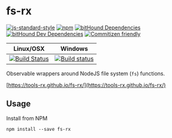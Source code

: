 # fs-rx

[![js-standard-style](https://img.shields.io/badge/code%20style-standard-brightgreen.svg)](http://standardjs.com)
[![npm](https://img.shields.io/npm/v/fs-rx.svg?maxAge=2592000)](https://www.npmjs.com/package/fs-rx)
[![bitHound Dependencies](https://www.bithound.io/github/tools-rx/fs-rx/badges/dependencies.svg)](https://www.bithound.io/github/tools-rx/fs-rx/master/dependencies/npm)
[![bitHound Dev Dependencies](https://www.bithound.io/github/tools-rx/fs-rx/badges/devDependencies.svg)](https://www.bithound.io/github/tools-rx/fs-rx/master/dependencies/npm)
[![Commitizen friendly](https://img.shields.io/badge/commitizen-friendly-brightgreen.svg)](http://commitizen.github.io/cz-cli/)

| Linux/OSX | Windows |
| --- | --- |
| [![Build Status](https://travis-ci.org/tools-rx/fs-rx.svg?branch=master)](https://travis-ci.org/tools-rx/fs-rx) | [![Build status](https://ci.appveyor.com/api/projects/status/58952378p465f1wi?svg=true)](https://ci.appveyor.com/project/dfbaskin/fs-rx) |

Observable wrappers around NodeJS file system (`fs`) functions.

[https://tools-rx.github.io/fs-rx/](https://tools-rx.github.io/fs-rx/)

## Usage

Install from NPM

```
npm install --save fs-rx
```
